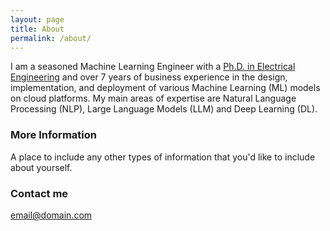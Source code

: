 ```yaml
---
layout: page
title: About
permalink: /about/
---
```


I am a seasoned Machine Learning Engineer with a <a href ="https://trepo.tuni.fi/bitstream/handle/10024/114663/shahed.pdf?sequence=1&isAllowed=y" target="_blank">Ph.D. in Electrical Engineering</a>
                        and over 7 years of business experience in the design, implementation, and deployment of 
                        various Machine Learning (ML) models on cloud platforms. My main areas of expertise are Natural Language Processing (NLP), 
                        Large Language Models (LLM) and Deep Learning (DL).

### More Information

A place to include any other types of information that you'd like to include about yourself.

### Contact me

[email@domain.com](mailto:email@domain.com)

